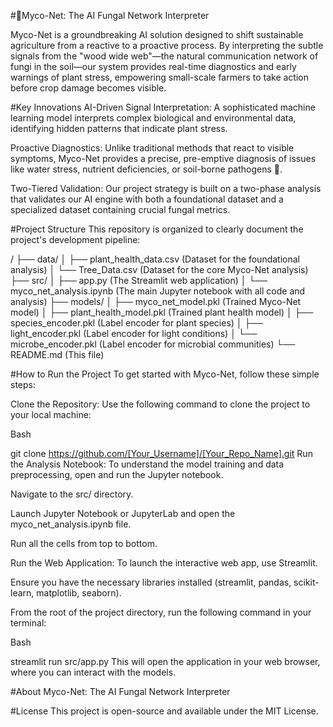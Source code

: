 #🌿Myco-Net: The AI Fungal Network Interpreter 

Myco-Net is a groundbreaking AI solution designed to shift sustainable agriculture from a reactive to a proactive process. By interpreting the subtle signals from the "wood wide web"—the natural communication network of fungi in the soil—our system provides real-time diagnostics and early warnings of plant stress, empowering small-scale farmers to take action before crop damage becomes visible.

 #Key Innovations
AI-Driven Signal Interpretation: A sophisticated machine learning model interprets complex biological and environmental data, identifying hidden patterns that indicate plant stress.

Proactive Diagnostics: Unlike traditional methods that react to visible symptoms, Myco-Net provides a precise, pre-emptive diagnosis of issues like water stress, nutrient deficiencies, or soil-borne pathogens 🌾.

Two-Tiered Validation: Our project strategy is built on a two-phase analysis that validates our AI engine with both a foundational dataset and a specialized dataset containing crucial fungal metrics.

 #Project Structure
This repository is organized to clearly document the project's development pipeline:

/
├── data/
│   ├── plant_health_data.csv (Dataset for the foundational analysis)
│   └── Tree_Data.csv (Dataset for the core Myco-Net analysis)
├── src/
│   ├── app.py (The Streamlit web application)
│   └── myco_net_analysis.ipynb (The main Jupyter notebook with all code and analysis)
├── models/
│   ├── myco_net_model.pkl (Trained Myco-Net model)
│   ├── plant_health_model.pkl (Trained plant health model)
│   ├── species_encoder.pkl (Label encoder for plant species)
│   ├── light_encoder.pkl (Label encoder for light conditions)
│   └── microbe_encoder.pkl (Label encoder for microbial communities)
└── README.md (This file)

 #How to Run the Project
To get started with Myco-Net, follow these simple steps:

Clone the Repository: Use the following command to clone the project to your local machine:

Bash

git clone https://github.com/[Your_Username]/[Your_Repo_Name].git
Run the Analysis Notebook: To understand the model training and data preprocessing, open and run the Jupyter notebook.

Navigate to the src/ directory.

Launch Jupyter Notebook or JupyterLab and open the myco_net_analysis.ipynb file.

Run all the cells from top to bottom.

Run the Web Application: To launch the interactive web app, use Streamlit.

Ensure you have the necessary libraries installed (streamlit, pandas, scikit-learn, matplotlib, seaborn).

From the root of the project directory, run the following command in your terminal:

Bash

streamlit run src/app.py
This will open the application in your web browser, where you can interact with the models.

#About
Myco-Net: The AI Fungal Network Interpreter

#License
This project is open-source and available under the MIT License.
